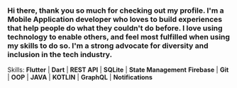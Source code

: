 ### Hi there, thank you so much for checking out my profile. I'm a Mobile Application developer who loves to build experiences that help people do what they couldn't do before. I love using technology to enable others, and feel most fulfilled when using my skills to do so. I'm a strong advocate for diversity and inclusion in the tech industry.

Skills: 
**Flutter** | **Dart** | **REST API** | **SQLite** | **State Management**
**Firebase** | **Git** | **OOP** | **JAVA** | **KOTLIN** | **GraphQL** | **Notifications**
